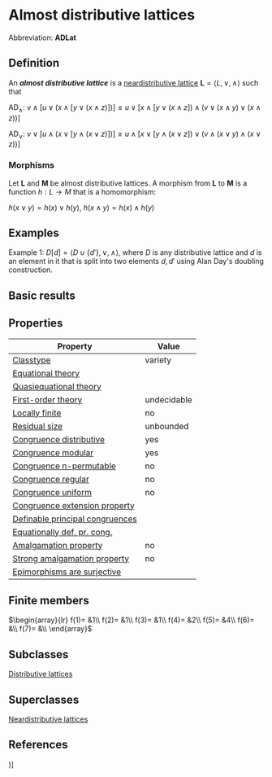 # Almost distributive lattices

Abbreviation: **ADLat**

## Definition
An ***almost distributive lattice*** is a [neardistributive lattice](neardistributive_lattices.md) $\mathbf{L}=\langle L,\vee,\wedge\rangle$ such that

AD$_{\wedge}$:  $v\wedge[u\vee (x\wedge[y\vee (x\wedge z)])]\le u\vee [x\wedge[y\vee (x\wedge z])\wedge(v\vee (x\wedge y)\vee (x\wedge z))]$

AD$_{\vee}$:  $v\vee[u\wedge (x\vee[y\wedge (x\vee z)])]\ge u\wedge [x\vee[y\wedge (x\vee z])\vee(v\wedge (x\vee y)\wedge (x\vee z))]$

### Morphisms
Let $\mathbf{L}$ and $\mathbf{M}$ be almost distributive lattices. A morphism from $\mathbf{L}$ to $\mathbf{M}$ is a function 
$h:L\rightarrow M$ that is a homomorphism: 

$h(x\vee y)=h(x)\vee h(y)$, $h(x\wedge y)=h(x)\wedge h(y)$

## Examples
Example 1: $D[d]=\langle D\cup\{d'\},\vee ,\wedge\rangle$, where $D$ is any distributive lattice and $d$ is an element in it that
is split into two elements $d,d'$ using Alan Day's doubling construction.


## Basic results


## Properties


|Property|Value|
|---|---|
|[Classtype](classtype.md)  |variety |
|[Equational theory](equational_theory.md)  | |
|[Quasiequational theory](quasiequational_theory.md)  | |
|[First-order theory](first-order_theory.md)  |undecidable |
|[Locally finite](locally_finite.md)  |no |
|[Residual size](residual_size.md)  |unbounded |
|[Congruence distributive](congruence_distributive.md)  |yes |
|[Congruence modular](congruence_modular.md)  |yes |
|[Congruence n-permutable](congruence_n-permutable.md)  |no |
|[Congruence regular](congruence_regular.md)  |no |
|[Congruence uniform](congruence_uniform.md)  |no |
|[Congruence extension property](congruence_extension_property.md)  | |
|[Definable principal congruences](definable_principal_congruences.md)  | |
|[Equationally def. pr. cong.](equationally_def._pr._cong..md)  | |
|[Amalgamation property](amalgamation_property.md)  |no |
|[Strong amalgamation property](strong_amalgamation_property.md)  |no |
|[Epimorphisms are surjective](epimorphisms_are_surjective.md)  | |

## Finite members

$\begin{array}{lr}
f(1)= &1\\
f(2)= &1\\
f(3)= &1\\
f(4)= &2\\
f(5)= &4\\
f(6)= &\\
f(7)= &\\
\end{array}$


## Subclasses
[Distributive lattices](distributive_lattices.md) 


## Superclasses
[Neardistributive lattices](neardistributive_lattices.md) 


## References


)]